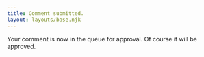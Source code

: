 ```yaml
---
title: Comment submitted.
layout: layouts/base.njk
---
```


Your comment is now in the queue for approval. Of course it will be approved.